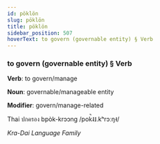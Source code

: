 ```yaml
---
id: pöklön
slug: pöklön
title: pöklön
sidebar_position: 507
hoverText: to govern (governable entity) § Verb
---
```


### to govern (governable entity) § Verb

**Verb**: to govern/manage

**Noun**: governable/manageable entity

**Modifier**: govern/manage-related

Thai ปกครอง bpòk-krɔɔng /pok̚˨˩.kʰrɔːŋ˧/

*Kra-Dai Language Family*